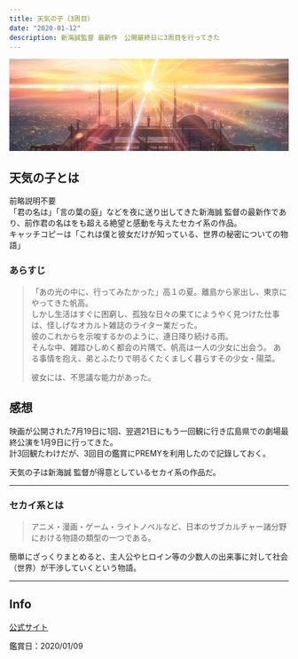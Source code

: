 ```yaml
---
title: 天気の子（3周目）
date: "2020-01-12"
description: 新海誠監督 最新作　公開最終日に3周目を行ってきた
---
```

![天気の子 メインビジュアル](tenkinoko_movie_main.jpg)

## 天気の子とは
前略説明不要  
「君の名は」「言の葉の庭」などを夜に送り出してきた新海誠 監督の最新作であり、前作君の名はをも超える絶望と感動を与えたセカイ系の作品。  
キャッチコピーは「これは僕と彼女だけが知っている、世界の秘密についての物語」

### あらすじ
> 「あの光の中に、行ってみたかった」高１の夏。離島から家出し、東京にやってきた帆高。  
> しかし生活はすぐに困窮し、孤独な日々の果てにようやく見つけた仕事は、怪しげなオカルト雑誌のライター業だった。  
> 彼のこれからを示唆するかのように、連日降り続ける雨。  
> そんな中、雑踏ひしめく都会の片隅で、帆高は一人の少女に出会う。
>  ある事情を抱え、弟とふたりで明るくたくましく暮らすその少女・陽菜。
> 
> 彼女には、不思議な能力があった。

## 感想
映画が公開された7月19日に1回、翌週21日にもう一回観に行き広島県での劇場最終公演を1月9日に行ってきた。  
計3回観たわけだが、3回目の鑑賞にPREMYを利用したので記錄しておく。

天気の子は新海誠 監督が得意としているセカイ系の作品だ。

---
### セカイ系とは
> アニメ・漫画・ゲーム・ライトノベルなど、日本のサブカルチャー諸分野における物語の類型の一つである。

簡単にざっくりまとめると、主人公やヒロイン等の少数人の出来事に対して社会（世界）が干渉していくという物語。

---


## Info
[公式サイト](https://tenkinoko.com/)

鑑賞日：2020/01/09